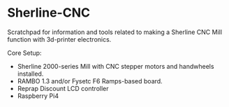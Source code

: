 # Sherline-CNC

Scratchpad for information and tools related to making a Sherline CNC Mill function with 3d-printer electronics.

Core Setup:<br> 
<ul>
  <li>Sherline 2000-series Mill with CNC stepper motors and handwheels installed.</li>
  <li>RAMBO 1.3 and/or Fysetc F6 Ramps-based board.</li>
  <li>Reprap Discount LCD controller</li>
  <li>Raspberry Pi4</li>
</ul>
